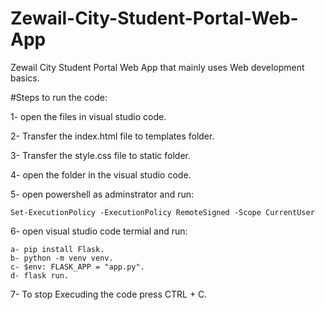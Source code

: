 # Zewail-City-Student-Portal-Web-App
Zewail City Student Portal Web App that mainly uses Web development basics.

#Steps to run the code:

1- open the files in visual studio code.

2- Transfer the index.html file to templates folder.

3- Transfer the style.css file to static folder.

4- open the folder in the visual studio code.

5- open powershell as adminstrator and run:

    Set-ExecutionPolicy -ExecutionPolicy RemoteSigned -Scope CurrentUser
6- open visual studio code termial and run:

    a- pip install Flask.
    b- python -m venv venv.
    c- $env: FLASK_APP = "app.py".
    d- flask run.
    
7- To stop Execuding the code press CTRL + C.
